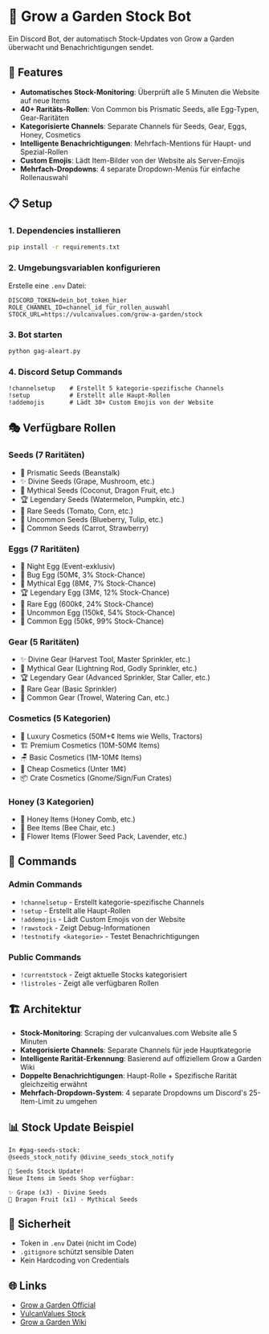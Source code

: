 # 🌱 Grow a Garden Stock Bot

Ein Discord Bot, der automatisch Stock-Updates von Grow a Garden überwacht und Benachrichtigungen sendet.

## 🚀 Features

- **Automatisches Stock-Monitoring**: Überprüft alle 5 Minuten die Website auf neue Items
- **40+ Raritäts-Rollen**: Von Common bis Prismatic Seeds, alle Egg-Typen, Gear-Raritäten
- **Kategorisierte Channels**: Separate Channels für Seeds, Gear, Eggs, Honey, Cosmetics
- **Intelligente Benachrichtigungen**: Mehrfach-Mentions für Haupt- und Spezial-Rollen
- **Custom Emojis**: Lädt Item-Bilder von der Website als Server-Emojis
- **Mehrfach-Dropdowns**: 4 separate Dropdown-Menüs für einfache Rollenauswahl

## 📋 Setup

### 1. Dependencies installieren
```bash
pip install -r requirements.txt
```

### 2. Umgebungsvariablen konfigurieren
Erstelle eine `.env` Datei:
```env
DISCORD_TOKEN=dein_bot_token_hier
ROLE_CHANNEL_ID=channel_id_für_rollen_auswahl
STOCK_URL=https://vulcanvalues.com/grow-a-garden/stock
```

### 3. Bot starten
```bash
python gag-aleart.py
```

### 4. Discord Setup Commands
```discord
!channelsetup    # Erstellt 5 kategorie-spezifische Channels
!setup           # Erstellt alle Haupt-Rollen
!addemojis       # Lädt 30+ Custom Emojis von der Website
```

## 🎭 Verfügbare Rollen

### Seeds (7 Raritäten)
- 🌈 Prismatic Seeds (Beanstalk)
- ✨ Divine Seeds (Grape, Mushroom, etc.)
- 🔮 Mythical Seeds (Coconut, Dragon Fruit, etc.)
- 🏆 Legendary Seeds (Watermelon, Pumpkin, etc.)
- 🌺 Rare Seeds (Tomato, Corn, etc.)
- 🌾 Uncommon Seeds (Blueberry, Tulip, etc.)
- 🌱 Common Seeds (Carrot, Strawberry)

### Eggs (7 Raritäten)
- 🌙 Night Egg (Event-exklusiv)
- 🐛 Bug Egg (50M¢, 3% Stock-Chance)
- 🔮 Mythical Egg (8M¢, 7% Stock-Chance)
- 🏆 Legendary Egg (3M¢, 12% Stock-Chance)
- 💎 Rare Egg (600k¢, 24% Stock-Chance)
- 🐣 Uncommon Egg (150k¢, 54% Stock-Chance)
- 🥚 Common Egg (50k¢, 99% Stock-Chance)

### Gear (5 Raritäten)
- ✨ Divine Gear (Harvest Tool, Master Sprinkler, etc.)
- 🔮 Mythical Gear (Lightning Rod, Godly Sprinkler, etc.)
- 🏆 Legendary Gear (Advanced Sprinkler, Star Caller, etc.)
- 🌺 Rare Gear (Basic Sprinkler)
- 🔧 Common Gear (Trowel, Watering Can, etc.)

### Cosmetics (5 Kategorien)
- 💎 Luxury Cosmetics (50M+¢ Items wie Wells, Tractors)
- 🏗️ Premium Cosmetics (10M-50M¢ Items)
- 🪑 Basic Cosmetics (1M-10M¢ Items)
- 🎨 Cheap Cosmetics (Unter 1M¢)
- 📦 Crate Cosmetics (Gnome/Sign/Fun Crates)

### Honey (3 Kategorien)
- 🍯 Honey Items (Honey Comb, etc.)
- 🐝 Bee Items (Bee Chair, etc.)
- 🌻 Flower Items (Flower Seed Pack, Lavender, etc.)

## 🔧 Commands

### Admin Commands
- `!channelsetup` - Erstellt kategorie-spezifische Channels
- `!setup` - Erstellt alle Haupt-Rollen
- `!addemojis` - Lädt Custom Emojis von der Website
- `!rawstock` - Zeigt Debug-Informationen
- `!testnotify <kategorie>` - Testet Benachrichtigungen

### Public Commands
- `!currentstock` - Zeigt aktuelle Stocks kategorisiert
- `!listroles` - Zeigt alle verfügbaren Rollen

## 🏗️ Architektur

- **Stock-Monitoring**: Scraping der vulcanvalues.com Website alle 5 Minuten
- **Kategorisierte Channels**: Separate Channels für jede Hauptkategorie
- **Intelligente Rarität-Erkennung**: Basierend auf offiziellem Grow a Garden Wiki
- **Doppelte Benachrichtigungen**: Haupt-Rolle + Spezifische Rarität gleichzeitig erwähnt
- **Mehrfach-Dropdown-System**: 4 separate Dropdowns um Discord's 25-Item-Limit zu umgehen

## 📊 Stock Update Beispiel

```
In #gag-seeds-stock:
@seeds_stock_notify @divine_seeds_stock_notify

🌱 Seeds Stock Update!
Neue Items im Seeds Shop verfügbar:

✨ Grape (x3) - Divine Seeds
🔮 Dragon Fruit (x1) - Mythical Seeds
```

## 🔐 Sicherheit

- Token in `.env` Datei (nicht im Code)
- `.gitignore` schützt sensible Daten
- Kein Hardcoding von Credentials

## 🌐 Links

- [Grow a Garden Official](https://growagarden.gg/)
- [VulcanValues Stock](https://vulcanvalues.com/grow-a-garden/stock)
- [Grow a Garden Wiki](https://growagarden.fandom.com/wiki/Grow_a_Garden_Wiki)
